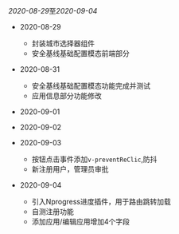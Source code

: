 *2020-08-29*至*2020-09-04*

* 2020-08-29
  + 封装城市选择器组件
  + 安全基线基础配置模态前端部分

* 2020-08-31
  + 安全基线基础配置模态功能完成并测试
  + 应用信息部分功能修改

* 2020-09-01
* 2020-09-02
* 2020-09-03
  - 按钮点击事件添加`v-preventReClic`,防抖
  - 新注册用户，管理员审批
* 2020-09-04
  - 引入Nprogress进度插件，用于路由跳转加载
  - 自测注册功能
  - 添加应用/编辑应用增加4个字段